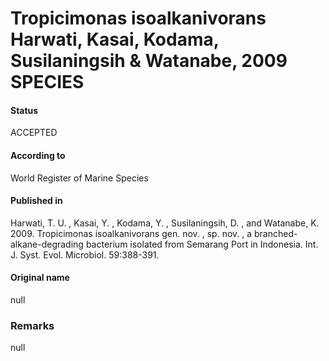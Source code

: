 Tropicimonas isoalkanivorans Harwati, Kasai, Kodama, Susilaningsih & Watanabe, 2009 SPECIES
=======

#### Status
ACCEPTED

#### According to
World Register of Marine Species

#### Published in
Harwati, T. U. , Kasai, Y. , Kodama, Y. , Susilaningsih, D. , and Watanabe, K. 2009. Tropicimonas isoalkanivorans gen. nov. , sp. nov. , a branched-alkane-degrading bacterium isolated from Semarang Port in Indonesia. Int. J. Syst. Evol. Microbiol. 59:388-391.

#### Original name
null

### Remarks
null